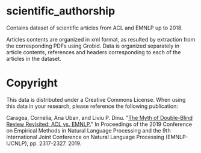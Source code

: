 # scientific_authorship

Contains dataset of scientific articles from ACL and EMNLP up to 2018.

Articles contents are organized in xml format, as resulted by extraction from the corresponding PDFs using Grobid. Data is organized separately in article contents, references and headers corresponding to each of the articles in the dataset.

# Copyright

This data is distributed under a Creative Commons License.
When using this data in your research, please reference the following publication:

Caragea, Cornelia, Ana Uban, and Liviu P. Dinu. "[The Myth of Double-Blind Review Revisited: ACL vs. EMNLP.](https://www.aclweb.org/anthology/D19-1236.pdf)" In Proceedings of the 2019 Conference on Empirical Methods in Natural Language Processing and the 9th International Joint Conference on Natural Language Processing (EMNLP-IJCNLP), pp. 2317-2327. 2019.
